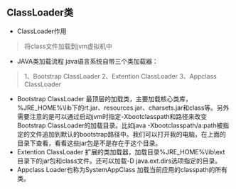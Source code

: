 ## ClassLoader类
* ClassLoader作用
> 将class文件加载到jvm虚拟机中
* JAVA类加载流程
 java语言系统自带三个类加载器：<br>
> 1、Bootstrap ClassLoader 2、Extention ClassLoader 3、Appclass ClassLoader
*  Bootstrap ClassLoader 最顶层的加载类，主要加载核心类库，%JRE_HOME%\lib下的rt.jar、resources.jar、charsets.jar和class等。另外需要注意的是可以通过启动jvm时指定-Xbootclasspath和路径来改变Bootstrap ClassLoader的加载目录。比如java -Xbootclasspath/a:path被指定的文件追加到默认的bootstrap路径中。我们可以打开我的电脑，在上面的目录下查看，看看这些jar包是不是存在于这个目录。
* Extention ClassLoader 扩展的类加载器，加载目录%JRE_HOME%\lib\ext目录下的jar包和class文件。还可以加载-D java.ext.dirs选项指定的目录。
* Appclass Loader也称为SystemAppClass 加载当前应用的classpath的所有类。
